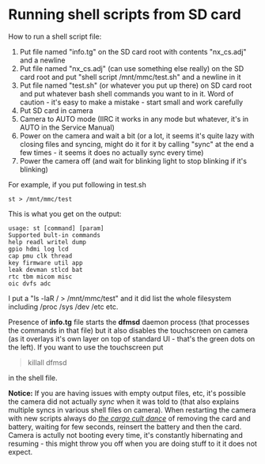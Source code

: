 # Running shell scripts from SD card

How to run a shell script file:
  1. Put file named "info.tg" on the SD card root with contents "nx_cs.adj" and a newline
  2. Put file named "nx_cs.adj" (can use something else really) on the SD card root and put "shell script /mnt/mmc/test.sh" and a newline in it
  3. Put file named "test.sh" (or whatever you put up there) on SD card root and put whatever bash shell commands you want to in it. Word of caution - it's easy to make a mistake - start small and work carefully
  4. Put SD card in camera
  5. Camera to AUTO mode (IIRC it works in any mode but whatever, it's in AUTO in the Service Manual)
  6. Power on the camera and wait a bit (or a lot, it seems it's quite lazy with closing files and syncing, might do it for it by calling "sync" at the end a few times - it seems it does no actually sync every time)
  7. Power the camera off (and wait for blinking light to stop blinking if it's blinking)

For example, if you put following in test.sh
```
st > /mnt/mmc/test
```
This is what you get on the output:
```
usage: st [command] [param]
Supported bult-in commands
help readl writel dump
gpio hdmi log lcd
cap pmu clk thread
key firmware util app
leak devman stlcd bat
rtc tbm micom misc
oic dvfs adc
```
I put a "ls -laR / > /mnt/mmc/test" and it did list the whole filesystem including /proc /sys /dev /etc etc.

Presence of **info.tg** file starts the **dfmsd** daemon process (that processes the commands in that file) but it also disables the touchscreen on camera (as it overlays it's own layer on top of standard UI - that's the green dots on the left). If you want to use the touchscreen put

> killall dfmsd

in the shell file.

**Notice:** If you are having issues with empty output files, etc, it's possible the camera did not actually *sync* when it was told to (that also explains multiple syncs in various shell files on camera). When restarting the camera with new scripts always do [*the cargo cult dance*](https://en.wikipedia.org/wiki/Cargo_cult) of removing the card and battery, waiting for few seconds, reinsert the battery and then the card. Camera is actully not booting every time, it's constantly hibernating and resuming - this might throw you off when you are doing stuff to it it does not expect.
